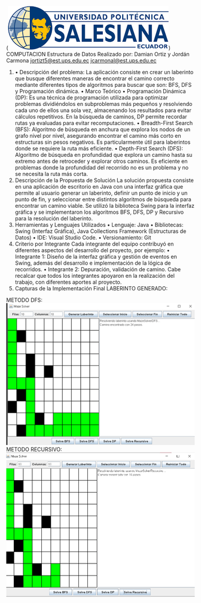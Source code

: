 (![logo](https://raw.githubusercontent.com/Damianexe/Proyecto_Final_Estructura/refs/heads/master/src/imagenes/Imagen1.png))
COMPUTACION
Estructura de Datos
Realizado por: Damian Ortiz y Jordán Carmona
jortizt5@est.ups.edu.ec
jcarmonal@est.ups.edu.ec

1. •	Descripción del problema:
La aplicación consiste en crear un laberinto que busque diferentes maneras de encontrar el camino correcto mediante diferentes tipos de algoritmos para buscar que son: BFS, DFS y Programación dinámica.
•	Marco Teórico
•	Programación Dinámica (DP): Es una técnica de programación utilizada para optimizar problemas dividiéndolos en subproblemas más pequeños y resolviendo cada uno de ellos una sola vez, almacenando los resultados para evitar cálculos repetitivos. En la búsqueda de caminos, DP permite recordar rutas ya evaluadas para evitar recomputaciones.
•	Breadth-First Search (BFS): Algoritmo de búsqueda en anchura que explora los nodos de un grafo nivel por nivel, asegurando encontrar el camino más corto en estructuras sin pesos negativos. Es particularmente útil para laberintos donde se requiere la ruta más eficiente.
•	Depth-First Search (DFS): Algoritmo de búsqueda en profundidad que explora un camino hasta su extremo antes de retroceder y explorar otros caminos. Es eficiente en problemas donde la profundidad del recorrido no es un problema y no se necesita la ruta más corta.
2. Descripción de la Propuesta de Solución
La solución propuesta consiste en una aplicación de escritorio en Java con una interfaz gráfica que permite al usuario generar un laberinto, definir un punto de inicio y un punto de fin, y seleccionar entre distintos algoritmos de búsqueda para encontrar un camino viable. Se utilizó la biblioteca Swing para la interfaz gráfica y se implementaron los algoritmos BFS, DFS, DP y Recursivo para la resolución del laberinto.
3. Herramientas y Lenguajes Utilizados
•	Lenguaje: Java
•	Bibliotecas: Swing (Interfaz Gráfica), Java Collections Framework (Estructuras de Datos)
•	IDE: Visual Studio Code.
•	Versionamiento: Git
4. Criterio por Integrante
Cada integrante del equipo contribuyó en diferentes aspectos del desarrollo del proyecto, por ejemplo: 
•	Integrante 1: Diseño de la interfaz gráfica y gestión de eventos en Swing, además del desarrollo e implementación de la lógica de recorridos.
•	Integrante 2: Depuración, validación de camino.
Cabe recalcar que todos los integrantes apoyaron en la realización del trabajo, con diferentes aportes al proyecto.
5. Capturas de la Implementación Final
LABERINTO GENERADO:

METODO DFS:
![DFS](https://raw.githubusercontent.com/Damianexe/Proyecto_Final_Estructura/refs/heads/master/src/imagenes/Imagen2.png)
METODO RECURSIVO:
![rec](https://raw.githubusercontent.com/Damianexe/Proyecto_Final_Estructura/refs/heads/master/src/imagenes/Captura%20de%20pantalla%202025-02-19%20135542.png)
